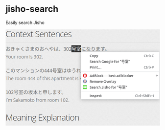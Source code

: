 # jisho-search
Easily search Jisho

![screenshot](https://github.com/AlexisZam/jisho-search/blob/main/screenshot.png)

